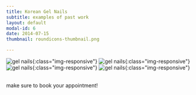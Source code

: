 ```yaml
---
title: Korean Gel Nails
subtitle: examples of past work
layout: default
modal-id: 6
date: 2014-07-15
thumbnail: roundicons-thumbnail.png

---
```


![gel nails](img/portfolio/dreams.png){:class="img-responsive"}
![gel nails](img/portfolio/escape.png){:class="img-responsive"}
![gel nails](img/portfolio/golden.png){:class="img-responsive"}
![gel nails](img/portfolio/treehouse.png){:class="img-responsive"}
<br>

<br>
make sure to book your appointment!
